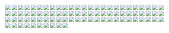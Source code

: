 [![](ilmenit_20castle.png)](https://github.com/ivop/rc-archive/raw/master/ilmenit/ilmenit_20castle.xex)
[![](ilmenit-aftermath.png)](https://github.com/ivop/rc-archive/raw/master/ilmenit/ilmenit-aftermath.xex)
[![](ilmenit-agony-loader-3.png)](https://github.com/ivop/rc-archive/raw/master/ilmenit/ilmenit-agony-loader-3.xex)
[![](ilmenit_amberstar.png)](https://github.com/ivop/rc-archive/raw/master/ilmenit/ilmenit_amberstar.xex)
[![](ilmenit-ancient.png)](https://github.com/ivop/rc-archive/raw/master/ilmenit/ilmenit-ancient.xex)
[![](ilmenit-autumn-new.png)](https://github.com/ivop/rc-archive/raw/master/ilmenit/ilmenit-autumn-new.xex)
[![](ilmenit_avenger.png)](https://github.com/ivop/rc-archive/raw/master/ilmenit/ilmenit_avenger.xex)
[![](ilmenit_beach.png)](https://github.com/ivop/rc-archive/raw/master/ilmenit/ilmenit_beach.xex)
[![](ilmenit_boat.png)](https://github.com/ivop/rc-archive/raw/master/ilmenit/ilmenit_boat.xex)
[![](ilmenit-breath.png)](https://github.com/ivop/rc-archive/raw/master/ilmenit/ilmenit-breath.xex)
[![](ilmenit_brugia.png)](https://github.com/ivop/rc-archive/raw/master/ilmenit/ilmenit_brugia.xex)
[![](ilmenit-bunny.png)](https://github.com/ivop/rc-archive/raw/master/ilmenit/ilmenit-bunny.xex)
[![](ilmenit_carrion-face.png)](https://github.com/ivop/rc-archive/raw/master/ilmenit/ilmenit_carrion-face.xex)
[![](ilmenit_carrion-fire.png)](https://github.com/ivop/rc-archive/raw/master/ilmenit/ilmenit_carrion-fire.xex)
[![](ilmenit_cigar.png)](https://github.com/ivop/rc-archive/raw/master/ilmenit/ilmenit_cigar.xex)
[![](ilmenit_clown.png)](https://github.com/ivop/rc-archive/raw/master/ilmenit/ilmenit_clown.xex)
[![](ilmenit_colours.png)](https://github.com/ivop/rc-archive/raw/master/ilmenit/ilmenit_colours.xex)
[![](ilmenit_cows.png)](https://github.com/ivop/rc-archive/raw/master/ilmenit/ilmenit_cows.xex)
[![](ilmenit-dawn-scanlines.png)](https://github.com/ivop/rc-archive/raw/master/ilmenit/ilmenit-dawn-scanlines.xex)
[![](ilmenit_demon.png)](https://github.com/ivop/rc-archive/raw/master/ilmenit/ilmenit_demon.xex)
[![](ilmenit-desert.png)](https://github.com/ivop/rc-archive/raw/master/ilmenit/ilmenit-desert.xex)
[![](ilmenit_dragon_rider.png)](https://github.com/ivop/rc-archive/raw/master/ilmenit/ilmenit_dragon_rider.xex)
[![](ilmenit-dragon.png)](https://github.com/ivop/rc-archive/raw/master/ilmenit/ilmenit-dragon.xex)
[![](ilmenit_dragon.png)](https://github.com/ivop/rc-archive/raw/master/ilmenit/ilmenit_dragon.xex)
[![](ilmenit-elmore.png)](https://github.com/ivop/rc-archive/raw/master/ilmenit/ilmenit-elmore.xex)
[![](ilmenit_eset2.png)](https://github.com/ivop/rc-archive/raw/master/ilmenit/ilmenit_eset2.xex)
[![](ilmenit_ESET_41M.png)](https://github.com/ivop/rc-archive/raw/master/ilmenit/ilmenit_ESET_41M.xex)
[![](ilmenit_face_dw.png)](https://github.com/ivop/rc-archive/raw/master/ilmenit/ilmenit_face_dw.xex)
[![](ilmenit_face_sa.png)](https://github.com/ivop/rc-archive/raw/master/ilmenit/ilmenit_face_sa.xex)
[![](ilmenit-fairey_wood.png)](https://github.com/ivop/rc-archive/raw/master/ilmenit/ilmenit-fairey_wood.xex)
[![](ilmenit_fallout.png)](https://github.com/ivop/rc-archive/raw/master/ilmenit/ilmenit_fallout.xex)
[![](ilmenit-fall.png)](https://github.com/ivop/rc-archive/raw/master/ilmenit/ilmenit-fall.xex)
[![](ilmenit_fantasy_house.png)](https://github.com/ivop/rc-archive/raw/master/ilmenit/ilmenit_fantasy_house.xex)
[![](ilmenit_frost.png)](https://github.com/ivop/rc-archive/raw/master/ilmenit/ilmenit_frost.xex)
[![](ilmenit_giant.png)](https://github.com/ivop/rc-archive/raw/master/ilmenit/ilmenit_giant.xex)
[![](ilmenit_glasses.png)](https://github.com/ivop/rc-archive/raw/master/ilmenit/ilmenit_glasses.xex)
[![](ilmenit-goater.png)](https://github.com/ivop/rc-archive/raw/master/ilmenit/ilmenit-goater.xex)
[![](ilmenit_gremlin.png)](https://github.com/ivop/rc-archive/raw/master/ilmenit/ilmenit_gremlin.xex)
[![](ilmenit_ham6.png)](https://github.com/ivop/rc-archive/raw/master/ilmenit/ilmenit_ham6.xex)
[![](ilmenit_heimdall.png)](https://github.com/ivop/rc-archive/raw/master/ilmenit/ilmenit_heimdall.xex)
[![](ilmenit-hendrix.png)](https://github.com/ivop/rc-archive/raw/master/ilmenit/ilmenit-hendrix.xex)
[![](ilmenit_house.png)](https://github.com/ivop/rc-archive/raw/master/ilmenit/ilmenit_house.xex)
[![](ilmenit_iron_man.png)](https://github.com/ivop/rc-archive/raw/master/ilmenit/ilmenit_iron_man.xex)
[![](ilmenit_japanbird.png)](https://github.com/ivop/rc-archive/raw/master/ilmenit/ilmenit_japanbird.xex)
[![](ilmenit_kanagawa.png)](https://github.com/ivop/rc-archive/raw/master/ilmenit/ilmenit_kanagawa.xex)
[![](ilmenit_killzone2.png)](https://github.com/ivop/rc-archive/raw/master/ilmenit/ilmenit_killzone2.xex)
[![](ilmenit_kretik.png)](https://github.com/ivop/rc-archive/raw/master/ilmenit/ilmenit_kretik.xex)
[![](ilmenit-landscape.png)](https://github.com/ivop/rc-archive/raw/master/ilmenit/ilmenit-landscape.xex)
[![](ilmenit_lionking.png)](https://github.com/ivop/rc-archive/raw/master/ilmenit/ilmenit_lionking.xex)
[![](ilmenit_lobo.png)](https://github.com/ivop/rc-archive/raw/master/ilmenit/ilmenit_lobo.xex)
[![](ilmenit-lonely-new.png)](https://github.com/ivop/rc-archive/raw/master/ilmenit/ilmenit-lonely-new.xex)
[![](ilmenit_lotr1.png)](https://github.com/ivop/rc-archive/raw/master/ilmenit/ilmenit_lotr1.xex)
[![](ilmenit_lotr2.png)](https://github.com/ivop/rc-archive/raw/master/ilmenit/ilmenit_lotr2.xex)
[![](ilmenit_love.png)](https://github.com/ivop/rc-archive/raw/master/ilmenit/ilmenit_love.xex)
[![](ilmenit_manet.png)](https://github.com/ivop/rc-archive/raw/master/ilmenit/ilmenit_manet.xex)
[![](ilmenit_mary.png)](https://github.com/ivop/rc-archive/raw/master/ilmenit/ilmenit_mary.xex)
[![](ilmenit_mech_eye.png)](https://github.com/ivop/rc-archive/raw/master/ilmenit/ilmenit_mech_eye.xex)
[![](ilmenit-metal.png)](https://github.com/ivop/rc-archive/raw/master/ilmenit/ilmenit-metal.xex)
[![](ilmenit_mk.png)](https://github.com/ivop/rc-archive/raw/master/ilmenit/ilmenit_mk.xex)
[![](ilmenit_monkey.png)](https://github.com/ivop/rc-archive/raw/master/ilmenit/ilmenit_monkey.xex)
[![](ilmenit_mystery.png)](https://github.com/ivop/rc-archive/raw/master/ilmenit/ilmenit_mystery.xex)
[![](ilmenit_neverliked.png)](https://github.com/ivop/rc-archive/raw/master/ilmenit/ilmenit_neverliked.xex)
[![](ilmenit_north_and_south.png)](https://github.com/ivop/rc-archive/raw/master/ilmenit/ilmenit_north_and_south.xex)
[![](ilmenit_orca.png)](https://github.com/ivop/rc-archive/raw/master/ilmenit/ilmenit_orca.xex)
[![](ilmenit_porsche.png)](https://github.com/ivop/rc-archive/raw/master/ilmenit/ilmenit_porsche.xex)
[![](ilmenit_reksio.png)](https://github.com/ivop/rc-archive/raw/master/ilmenit/ilmenit_reksio.xex)
[![](ilmenit_roger.png)](https://github.com/ivop/rc-archive/raw/master/ilmenit/ilmenit_roger.xex)
[![](ilmenit_rudzielec.png)](https://github.com/ivop/rc-archive/raw/master/ilmenit/ilmenit_rudzielec.xex)
[![](ilmenit_shade.png)](https://github.com/ivop/rc-archive/raw/master/ilmenit/ilmenit_shade.xex)
[![](ilmenit-smugglers.png)](https://github.com/ivop/rc-archive/raw/master/ilmenit/ilmenit-smugglers.xex)
[![](ilmenit-snow_woods.png)](https://github.com/ivop/rc-archive/raw/master/ilmenit/ilmenit-snow_woods.xex)
[![](ilmenit_spiderpig.png)](https://github.com/ivop/rc-archive/raw/master/ilmenit/ilmenit_spiderpig.xex)
[![](ilmenit-stones.png)](https://github.com/ivop/rc-archive/raw/master/ilmenit/ilmenit-stones.xex)
[![](ilmenit_surreal1.png)](https://github.com/ivop/rc-archive/raw/master/ilmenit/ilmenit_surreal1.xex)
[![](ilmenit_surreal2.png)](https://github.com/ivop/rc-archive/raw/master/ilmenit/ilmenit_surreal2.xex)
[![](ilmenit_surreal3.png)](https://github.com/ivop/rc-archive/raw/master/ilmenit/ilmenit_surreal3.xex)
[![](ilmenit-swamp_castle.png)](https://github.com/ivop/rc-archive/raw/master/ilmenit/ilmenit-swamp_castle.xex)
[![](ilmenit-tavern.png)](https://github.com/ivop/rc-archive/raw/master/ilmenit/ilmenit-tavern.xex)
[![](ilmenit_warcraft.png)](https://github.com/ivop/rc-archive/raw/master/ilmenit/ilmenit_warcraft.xex)
[![](ilmenit-waterfall.png)](https://github.com/ivop/rc-archive/raw/master/ilmenit/ilmenit-waterfall.xex)
[![](ilmenit-winter2.png)](https://github.com/ivop/rc-archive/raw/master/ilmenit/ilmenit-winter2.xex)
[![](ilmenit-winter-beauty.png)](https://github.com/ivop/rc-archive/raw/master/ilmenit/ilmenit-winter-beauty.xex)
[![](ilmenit-winter_castle.png)](https://github.com/ivop/rc-archive/raw/master/ilmenit/ilmenit-winter_castle.xex)
[![](ilmenit-winter.png)](https://github.com/ivop/rc-archive/raw/master/ilmenit/ilmenit-winter.xex)
[![](ilmenit_wonderland_by_piesiu.png)](https://github.com/ivop/rc-archive/raw/master/ilmenit/ilmenit_wonderland_by_piesiu.xex)
